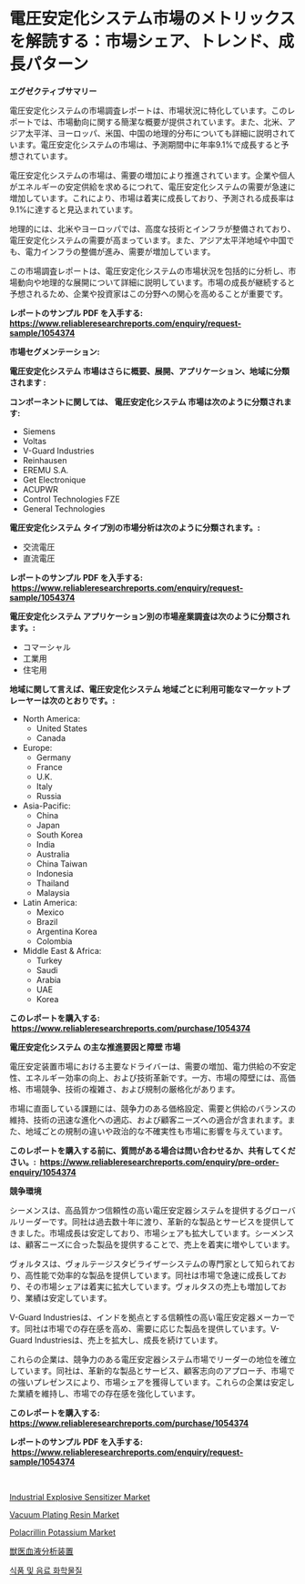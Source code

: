 <p><h1>電圧安定化システム市場のメトリックスを解読する：市場シェア、トレンド、成長パターン</h1></p><p><strong>エグゼクティブサマリー</strong></p>
<p><p>電圧安定化システムの市場調査レポートは、市場状況に特化しています。このレポートでは、市場動向に関する簡潔な概要が提供されています。また、北米、アジア太平洋、ヨーロッパ、米国、中国の地理的分布についても詳細に説明されています。電圧安定化システムの市場は、予測期間中に年率9.1%で成長すると予想されています。</p><p>電圧安定化システムの市場は、需要の増加により推進されています。企業や個人がエネルギーの安定供給を求めるにつれて、電圧安定化システムの需要が急速に増加しています。これにより、市場は着実に成長しており、予測される成長率は9.1%に達すると見込まれています。</p><p>地理的には、北米やヨーロッパでは、高度な技術とインフラが整備されており、電圧安定化システムの需要が高まっています。また、アジア太平洋地域や中国でも、電力インフラの整備が進み、需要が増加しています。</p><p>この市場調査レポートは、電圧安定化システムの市場状況を包括的に分析し、市場動向や地理的な展開について詳細に説明しています。市場の成長が継続すると予想されるため、企業や投資家はこの分野への関心を高めることが重要です。</p></p>
<p><strong>レポートのサンプル PDF を入手する: <a href="https://www.reliableresearchreports.com/enquiry/request-sample/1054374">https://www.reliableresearchreports.com/enquiry/request-sample/1054374</a></strong></p>
<p><strong>市場セグメンテーション:</strong></p>
<p><strong> 電圧安定化システム 市場はさらに概要、展開、アプリケーション、地域に分類されます :</strong></p>
<p><strong>コンポーネントに関しては、 電圧安定化システム 市場は次のように分類されます: &nbsp;</strong></p>
<p><ul><li>Siemens</li><li>Voltas</li><li>V-Guard Industries</li><li>Reinhausen</li><li>EREMU S.A.</li><li>Get Electronique</li><li>ACUPWR</li><li>Control Technologies FZE</li><li>General Technologies</li></ul></p>
<p><strong> 電圧安定化システム タイプ別の市場分析は次のように分類されます。:</strong></p>
<p><ul><li>交流電圧</li><li>直流電圧</li></ul></p>
<p><strong>レポートのサンプル PDF を入手する: &nbsp;<a href="https://www.reliableresearchreports.com/enquiry/request-sample/1054374">https://www.reliableresearchreports.com/enquiry/request-sample/1054374</a></strong></p>
<p><strong> 電圧安定化システム アプリケーション別の市場産業調査は次のように分類されます。:</strong></p>
<p><ul><li>コマーシャル</li><li>工業用</li><li>住宅用</li></ul></p>
<p><strong>地域に関して言えば、電圧安定化システム 地域ごとに利用可能なマーケットプレーヤーは次のとおりです。:</strong></p>
<p><ul>
    <li>
        North America:
        <ul>
            <li>United States</li>
            <li>Canada</li>
        </ul>
    </li>
    <li>
        Europe:
        <ul>
            <li>Germany</li>
            <li>France</li>
            <li>U.K.</li>
            <li>Italy</li>
            <li>Russia</li>
        </ul>
    </li>
    <li>
        Asia-Pacific:
        <ul>
            <li>China</li>
            <li>Japan</li>
            <li>South Korea</li>
            <li>India</li>
            <li>Australia</li>
            <li>China Taiwan</li>
            <li>Indonesia</li>
            <li>Thailand</li>
            <li>Malaysia</li>
        </ul>
    </li>
    <li>
        Latin America:
        <ul>
            <li>Mexico</li>
            <li>Brazil</li>
            <li>Argentina Korea</li>
            <li>Colombia</li>
        </ul>
    </li>
    <li>
        Middle East & Africa:
        <ul>
            <li>Turkey</li>
            <li>Saudi</li>
            <li>Arabia</li>
            <li>UAE</li>
            <li>Korea</li>
        </ul>
    </li>
    </ul></p>
<p><strong>このレポートを購入する: &nbsp;<a href="https://www.reliableresearchreports.com/purchase/1054374">https://www.reliableresearchreports.com/purchase/1054374</a></strong></p>
<p><strong>電圧安定化システム の主な推進要因と障壁 市場</strong></p>
<p><p>電圧安定装置市場における主要なドライバーは、需要の増加、電力供給の不安定性、エネルギー効率の向上、および技術革新です。一方、市場の障壁には、高価格、市場競争、技術の複雑さ、および規制の厳格化があります。</p><p>市場に直面している課題には、競争力のある価格設定、需要と供給のバランスの維持、技術の迅速な進化への適応、および顧客ニーズへの適合が含まれます。また、地域ごとの規制の違いや政治的な不確実性も市場に影響を与えています。</p></p>
<p><strong>このレポートを購入する前に、質問がある場合は問い合わせるか、共有してください。:&nbsp; <a href="https://www.reliableresearchreports.com/enquiry/pre-order-enquiry/1054374">https://www.reliableresearchreports.com/enquiry/pre-order-enquiry/1054374</a></strong></p>
<p><strong>競争環境</strong></p>
<p><p>シーメンスは、高品質かつ信頼性の高い電圧安定器システムを提供するグローバルリーダーです。同社は過去数十年に渡り、革新的な製品とサービスを提供してきました。市場成長は安定しており、市場シェアも拡大しています。シーメンスは、顧客ニーズに合った製品を提供することで、売上を着実に増やしています。</p><p>ヴォルタスは、ヴォルテージスタビライザーシステムの専門家として知られており、高性能で効率的な製品を提供しています。同社は市場で急速に成長しており、その市場シェアは着実に拡大しています。ヴォルタスの売上も増加しており、業績は安定しています。</p><p>V-Guard Industriesは、インドを拠点とする信頼性の高い電圧安定器メーカーです。同社は市場での存在感を高め、需要に応じた製品を提供しています。V-Guard Industriesは、売上を拡大し、成長を続けています。</p><p>これらの企業は、競争力のある電圧安定器システム市場でリーダーの地位を確立しています。同社は、革新的な製品とサービス、顧客志向のアプローチ、市場での強いプレゼンスにより、市場シェアを獲得しています。これらの企業は安定した業績を維持し、市場での存在感を強化しています。</p></p>
<p><strong>このレポートを購入する: &nbsp; <a href="https://www.reliableresearchreports.com/purchase/1054374">https://www.reliableresearchreports.com/purchase/1054374</a></strong></p>
<p><strong>レポートのサンプル PDF を入手する: &nbsp;<a href="https://www.reliableresearchreports.com/enquiry/request-sample/1054374">https://www.reliableresearchreports.com/enquiry/request-sample/1054374</a></strong><strong></strong></p>
<p>&nbsp;</p>
<p><p><a href="https://issuu.com/reportprime-2/docs/industrial-explosive-sensitizer-market-size-2030.p">Industrial Explosive Sensitizer Market</a></p><p><a href="https://github.com/prosalinda88/Market-Research-Report-List-3/blob/main/vacuum-plating-resin-market.md">Vacuum Plating Resin Market</a></p><p><a href="https://issuu.com/reportprime-2/docs/polacrillin-potassium-market-size-2030.pptx">Polacrillin Potassium Market</a></p><p><a href="https://github.com/bevdtkn4419963/Market-Research-Report-List-1/blob/main/80174801647.md">獣医血液分析装置</a></p><p><a href="https://github.com/vsoq0zknh59/Market-Research-Report-List-1/blob/main/85742881309.md">식품 및 음료 화학물질</a></p></p>
